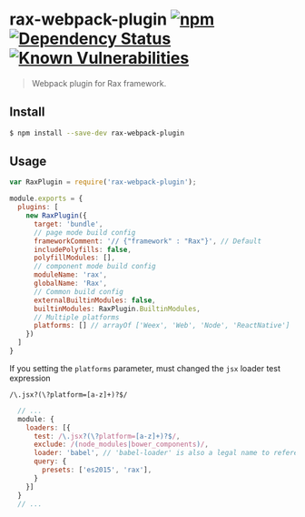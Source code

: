 # rax-webpack-plugin [![npm](https://img.shields.io/npm/v/rax-webpack-plugin.svg)](https://www.npmjs.com/package/rax-webpack-plugin) [![Dependency Status](https://david-dm.org/alibaba/rax.svg?path=packages/rax-webpack-plugin)](https://david-dm.org/alibaba/rax.svg?path=packages/rax-webpack-plugin) [![Known Vulnerabilities](https://snyk.io/test/npm/rax-webpack-plugin/badge.svg)](https://snyk.io/test/npm/rax-webpack-plugin)

> Webpack plugin for Rax framework.

## Install

```sh
$ npm install --save-dev rax-webpack-plugin
```

## Usage

```javascript
var RaxPlugin = require('rax-webpack-plugin');

module.exports = {
  plugins: [
    new RaxPlugin({
      target: 'bundle',
      // page mode build config
      frameworkComment: '// {"framework" : "Rax"}', // Default
      includePolyfills: false,
      polyfillModules: [],
      // component mode build config
      moduleName: 'rax',
      globalName: 'Rax',
      // Common build config
      externalBuiltinModules: false,
      builtinModules: RaxPlugin.BuiltinModules,
      // Multiple platforms
      platforms: [] // arrayOf ['Weex', 'Web', 'Node', 'ReactNative']
    })
  ]
}
```

If you setting the `platforms` parameter, must changed the `jsx` loader test expression

`/\.jsx?(\?platform=[a-z]+)?$/`

```javascript
  // ...
  module: {
    loaders: [{
      test: /\.jsx?(\?platform=[a-z]+)?$/,
      exclude: /(node_modules|bower_components)/,
      loader: 'babel', // 'babel-loader' is also a legal name to reference
      query: {
        presets: ['es2015', 'rax'],
      }
    }]
  }
  // ...
```